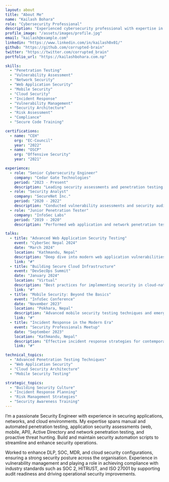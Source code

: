 ```yaml
---
layout: about
title: "About Me"
name: "Kailash Bohara"
role: "Cybersecurity Professional"
description: "Experienced cybersecurity professional with expertise in penetration testing, security analysis, and application security. Skilled in both offensive and defensive security, threat hunting, and security engineering. Passionate about identifying vulnerabilities and developing robust defenses to protect critical assets."
profile_image: "/assets/images/profile.jpg"
email: "kailash@example.com"
linkedin: "https://www.linkedin.com/in/kailash0x01/"
github: "https://github.com/corrupted-brain"
twitter: "https://twitter.com/corrupted_brain"
portfolio_url: "https://kailashbohara.com.np"

skills:
  - "Penetration Testing"
  - "Vulnerability Assessment"
  - "Network Security"
  - "Web Application Security"
  - "Mobile Security"
  - "Cloud Security"
  - "Incident Response"
  - "Vulnerability Management"
  - "Security Architecture"
  - "Risk Assessment"
  - "Compliance"
  - "Secure Code Training"

certifications:
  - name: "CEH"
    org: "EC-Council"
    year: "2022"
  - name: "OSCP"
    org: "Offensive Security"
    year: "2021"

experience:
  - role: "Senior Cybersecurity Engineer"
    company: "Cedar Gate Technologies"
    period: "2023 - Present"
    description: "Leading security assessments and penetration testing for enterprise clients across various industries."
  - role: "Security Analyst"
    company: "SecureNet Inc."
    period: "2020 - 2022"
    description: "Conducted vulnerability assessments and security audits for various organizations."
  - role: "Junior Penetration Tester"
    company: "InfoSec Labs"
    period: "2019 - 2020"
    description: "Performed web application and network penetration testing."

talks:
  - title: "Advanced Web Application Security Testing"
    event: "CyberSec Nepal 2024"
    date: "March 2024"
    location: "Kathmandu, Nepal"
    description: "Deep dive into modern web application vulnerabilities and testing methodologies."
    link: "#"
  - title: "Building Secure Cloud Infrastructure"
    event: "DevSecOps Summit"
    date: "January 2024"
    location: "Virtual"
    description: "Best practices for implementing security in cloud-native applications."
    link: "#"
  - title: "Mobile Security: Beyond the Basics"
    event: "InfoSec Conference"
    date: "November 2023"
    location: "Pokhara, Nepal"
    description: "Advanced mobile security testing techniques and emerging threats."
    link: "#"
  - title: "Incident Response in the Modern Era"
    event: "Security Professionals Meetup"
    date: "September 2023"
    location: "Kathmandu, Nepal"
    description: "Effective incident response strategies for contemporary cyber threats."
    link: "#"

technical_topics:
  - "Advanced Penetration Testing Techniques"
  - "Web Application Security"
  - "Cloud Security Architecture"
  - "Mobile Security Testing"

strategic_topics:
  - "Building Security Culture"
  - "Incident Response Planning"
  - "Risk Management Strategies"
  - "Security Awareness Training"
---
```


I’m a passionate Security Engineer with experience in securing applications, networks, and cloud environments. My expertise spans manual and automated penetration testing, application security assessments (web, mobile, API), Active Directory and network penetration testing, and proactive threat hunting. Build and maintain security automation scripts to streamline and enhance security operations.

Worked to enhance DLP, SOC, MDR, and cloud security configurations, ensuring a strong security posture across the organisation. Experience in vulnerability management and playing a role in achieving compliance with industry standards such as SOC 2, HITRUST, and ISO 27001 by supporting audit readiness and driving operational security improvements.
